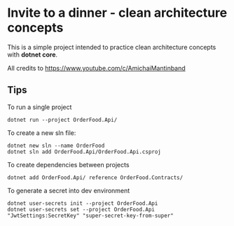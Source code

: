 # Invite to a dinner - clean architecture concepts
This is a simple project intended to practice clean architecture concepts with **dotnet core**.

All credits to https://www.youtube.com/c/AmichaiMantinband

## Tips
To run a single project

```
dotnet run --project OrderFood.Api/
``` 

To create a new sln file:

```
dotnet new sln --name OrderFood
dotnet sln add OrderFood.Api/OrderFood.Api.csproj
```

To create dependencies between projects
```
dotnet add OrderFood.Api/ reference OrderFood.Contracts/
```

To generate a secret into dev environment
```
dotnet user-secrets init --project OrderFood.Api
dotnet user-secrets set --project OrderFood.Api "JwtSettings:SecretKey" "super-secret-key-from-super"
```
